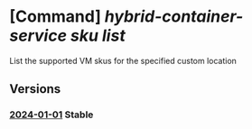 # [Command] _hybrid-container-service sku list_

List the supported VM skus for the specified custom location

## Versions

### [2024-01-01](/Resources/mgmt-plane/L3tjdXN0b21sb2NhdGlvbnJlc291cmNldXJpfS9wcm92aWRlcnMvbWljcm9zb2Z0Lmh5YnJpZGNvbnRhaW5lcnNlcnZpY2Uvc2t1cw==/2024-01-01.xml) **Stable**

<!-- mgmt-plane /{customlocationresourceuri}/providers/microsoft.hybridcontainerservice/skus 2024-01-01 -->
